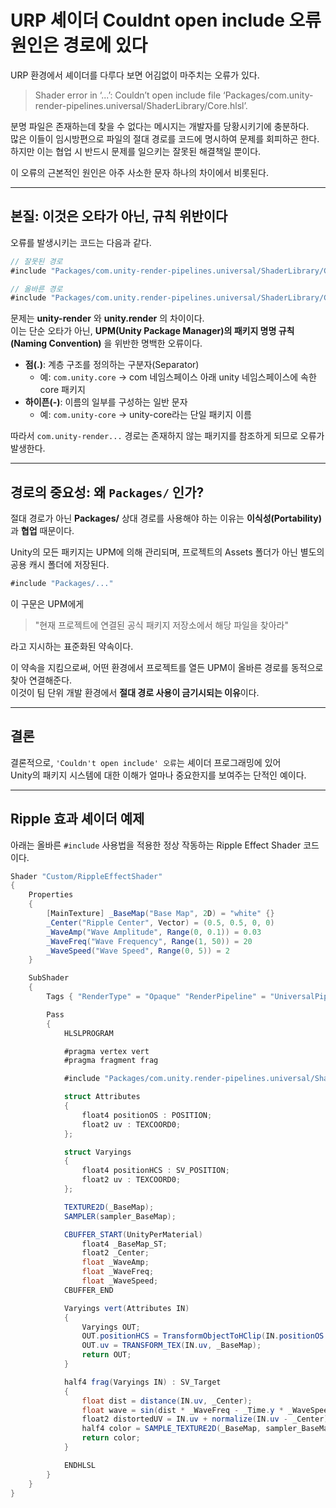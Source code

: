 # URP 셰이더 Couldnt open include 오류 원인은 경로에 있다

URP 환경에서 셰이더를 다루다 보면 어김없이 마주치는 오류가 있다.  

> Shader error in ‘...’: Couldn’t open include file ‘Packages/com.unity-render-pipelines.universal/ShaderLibrary/Core.hlsl’.

분명 파일은 존재하는데 찾을 수 없다는 메시지는 개발자를 당황시키기에 충분하다.  
많은 이들이 임시방편으로 파일의 절대 경로를 코드에 명시하여 문제를 회피하곤 한다.  
하지만 이는 협업 시 반드시 문제를 일으키는 잘못된 해결책일 뿐이다.  

이 오류의 근본적인 원인은 아주 사소한 문자 하나의 차이에서 비롯된다.  

---

## 본질: 이것은 오타가 아닌, 규칙 위반이다

오류를 발생시키는 코드는 다음과 같다.

```csharp
// 잘못된 경로
#include "Packages/com.unity-render-pipelines.universal/ShaderLibrary/Core.hlsl"

// 올바른 경로
#include "Packages/com.unity.render-pipelines.universal/ShaderLibrary/Core.hlsl"
```

문제는 **unity-render** 와 **unity.render** 의 차이이다.  
이는 단순 오타가 아닌, **UPM(Unity Package Manager)의 패키지 명명 규칙(Naming Convention)** 을 위반한 명백한 오류이다.

- **점(.)**: 계층 구조를 정의하는 구분자(Separator)  
  - 예: `com.unity.core` → com 네임스페이스 아래 unity 네임스페이스에 속한 core 패키지  
- **하이픈(-)**: 이름의 일부를 구성하는 일반 문자  
  - 예: `com.unity-core` → unity-core라는 단일 패키지 이름  

따라서 `com.unity-render...` 경로는 존재하지 않는 패키지를 참조하게 되므로 오류가 발생한다.  

---

## 경로의 중요성: 왜 `Packages/` 인가?

절대 경로가 아닌 **Packages/** 상대 경로를 사용해야 하는 이유는 **이식성(Portability)** 과 **협업** 때문이다.  

Unity의 모든 패키지는 UPM에 의해 관리되며, 프로젝트의 Assets 폴더가 아닌 별도의 공용 캐시 폴더에 저장된다.  

```csharp
#include "Packages/..."
```

이 구문은 UPM에게  

> "현재 프로젝트에 연결된 공식 패키지 저장소에서 해당 파일을 찾아라"  

라고 지시하는 표준화된 약속이다.  

이 약속을 지킴으로써, 어떤 환경에서 프로젝트를 열든 UPM이 올바른 경로를 동적으로 찾아 연결해준다.  
이것이 팀 단위 개발 환경에서 **절대 경로 사용이 금기시되는 이유**이다.  

---

## 결론

결론적으로, `'Couldn't open include' 오류`는 셰이더 프로그래밍에 있어  
Unity의 패키지 시스템에 대한 이해가 얼마나 중요한지를 보여주는 단적인 예이다.  

---

## Ripple 효과 셰이더 예제

아래는 올바른 `#include` 사용법을 적용한 정상 작동하는 Ripple Effect Shader 코드이다.

```csharp
Shader "Custom/RippleEffectShader"
{
    Properties
    {
        [MainTexture] _BaseMap("Base Map", 2D) = "white" {}
        _Center("Ripple Center", Vector) = (0.5, 0.5, 0, 0)
        _WaveAmp("Wave Amplitude", Range(0, 0.1)) = 0.03
        _WaveFreq("Wave Frequency", Range(1, 50)) = 20
        _WaveSpeed("Wave Speed", Range(0, 5)) = 2
    }

    SubShader
    {
        Tags { "RenderType" = "Opaque" "RenderPipeline" = "UniversalPipeline" "Queue"="Transparent" }

        Pass
        {
            HLSLPROGRAM

            #pragma vertex vert
            #pragma fragment frag

            #include "Packages/com.unity.render-pipelines.universal/ShaderLibrary/Core.hlsl"

            struct Attributes
            {
                float4 positionOS : POSITION;
                float2 uv : TEXCOORD0;
            };

            struct Varyings
            {
                float4 positionHCS : SV_POSITION;
                float2 uv : TEXCOORD0;
            };

            TEXTURE2D(_BaseMap);
            SAMPLER(sampler_BaseMap);

            CBUFFER_START(UnityPerMaterial)
                float4 _BaseMap_ST;
                float2 _Center;
                float _WaveAmp;
                float _WaveFreq;
                float _WaveSpeed;
            CBUFFER_END

            Varyings vert(Attributes IN)
            {
                Varyings OUT;
                OUT.positionHCS = TransformObjectToHClip(IN.positionOS.xyz);
                OUT.uv = TRANSFORM_TEX(IN.uv, _BaseMap);
                return OUT;
            }

            half4 frag(Varyings IN) : SV_Target
            {
                float dist = distance(IN.uv, _Center);
                float wave = sin(dist * _WaveFreq - _Time.y * _WaveSpeed);
                float2 distortedUV = IN.uv + normalize(IN.uv - _Center) * wave * _WaveAmp * (1.0 - dist);
                half4 color = SAMPLE_TEXTURE2D(_BaseMap, sampler_BaseMap, distortedUV);
                return color;
            }

            ENDHLSL
        }
    }
}
```

